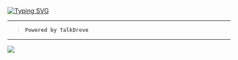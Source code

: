 <a href="https://git.io/typing-svg"><img src="https://readme-typing-svg.demolab.com?font=Black+Ops+One&size=100&pause=1000&color=Blue&center=true&width=1000&height=200&lines=X-BYTE-BOT" alt="Typing SVG" /></a>
  </p>

---  

> **`Powered by TalkDrove`**
> 
---


<a><img src='https://raw.githubusercontent.com/TalkDrove01/TalkDrove01/refs/heads/main/Images/XByte-logo.png'/></a>
